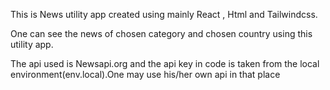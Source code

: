 This is News utility app created using mainly React , Html and Tailwindcss.

One can see the news of chosen category and chosen country using this utility app.

The api used is Newsapi.org and the api key in code is taken from the local environment(env.local).One may use his/her own api in that place













